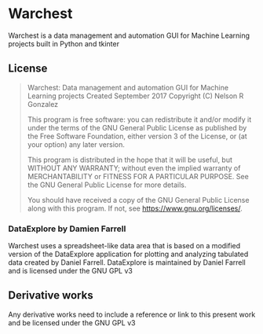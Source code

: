 # Warchest

Warchest is a data management and automation GUI for Machine Learning projects
built in Python and tkinter

## License

> Warchest: Data management and automation GUI for Machine Learning projects
> Created September 2017
> Copyright (C) Nelson R Gonzalez
>
> This program is free software: you can redistribute it and/or modify
> it under the terms of the GNU General Public License as published by
> the Free Software Foundation, either version 3 of the License, or
> (at your option) any later version.
>
> This program is distributed in the hope that it will be useful,
> but WITHOUT ANY WARRANTY; without even the implied warranty of
> MERCHANTABILITY or FITNESS FOR A PARTICULAR PURPOSE.  See the
> GNU General Public License for more details.
>
> You should have received a copy of the GNU General Public License
> along with this program.  If not, see <https://www.gnu.org/licenses/>.

### DataExplore by Damien Farrell

Warchest uses a spreadsheet-like data area that is based on a modified version
of the DataExplore application for plotting and analyzing tabulated data 
created by Daniel Farrell. DataExplore is maintained by Daniel Farrell and is
licensed under the GNU GPL v3

## Derivative works

Any derivative works need to include a reference or link to this present work
and be licensed under the GNU GPL v3